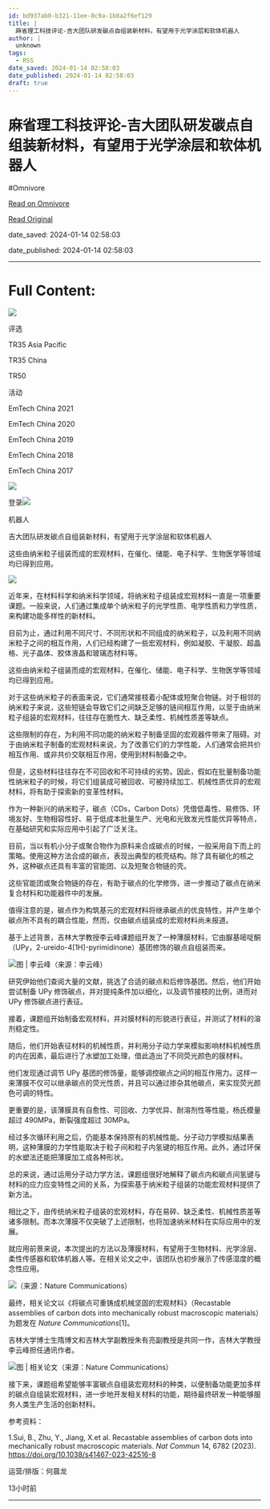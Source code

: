 ```yaml
---
id: bd937ab0-b321-11ee-8c9a-1b8a2f6ef129
title: |
  麻省理工科技评论-吉大团队研发碳点自组装新材料，有望用于光学涂层和软体机器人
author: |
  unknown
tags:
  - RSS
date_saved: 2024-01-14 02:58:03
date_published: 2024-01-14 02:58:03
draft: true
---
```


# 麻省理工科技评论-吉大团队研发碳点自组装新材料，有望用于光学涂层和软体机器人
#Omnivore

[Read on Omnivore](https://omnivore.app/me/-18d09d25b2f)

[Read Original](https://www.mittrchina.com/news/detail/12873)

date_saved: 2024-01-14 02:58:03

date_published: 2024-01-14 02:58:03

--- 

# Full Content: 

[![](https://proxy-prod.omnivore-image-cache.app/0x0,sMQVtcTRXZ0D_hHjoPN3tQYT9qj1oRxrChIi68ZPXytY/https://www.mittrchina.com/static/media/logo.61d59098.svg)](https://www.mittrchina.com/news)

评选

TR35 Asia Pacific

TR35 China

TR50

活动

EmTech China 2021

EmTech China 2020

EmTech China 2019

EmTech China 2018

EmTech China 2017

![](https://proxy-prod.omnivore-image-cache.app/0x0,snD_r5jXn78dddjXDE8499yD2UCBbb-qpGqsWwMG67yk/https://www.mittrchina.com/static/media/search.dcc84b00.svg)

登录![](https://proxy-prod.omnivore-image-cache.app/0x0,sBzrL_9fKpUUv3xxFMTkimY-EEtiliJMvwLCfkX2Gljo/https://www.mittrchina.com/static/media/arrows.4498368a.svg)

机器人

吉大团队研发碳点自组装新材料，有望用于光学涂层和软体机器人

这些由纳米粒子组装而成的宏观材料，在催化、储能、电子科学、生物医学等领域均已得到应用。

![](https://proxy-prod.omnivore-image-cache.app/0x0,s6bU2TcseC0pQaeCj8HmOeMUADbMAD4u3uFUHqBv354E/https://image.deeptechchina.com/article/2024011415570754413.png?imageView2/2/w/504/h/280)

近年来，在材料科学和纳米科学领域，将纳米粒子组装成宏观材料一直是一项重要课题。一般来说，人们通过集成单个纳米粒子的光学性质、电学性质和力学性质，来构建功能多样性的新材料。

目前为止，通过利用不同尺寸、不同形状和不同组成的纳米粒子，以及利用不同纳米粒子之间的相互作用，人们已经构建了一些宏观材料，例如凝胶、干凝胶、超晶格、光子晶体、胶体液晶和玻璃态材料等。

这些由纳米粒子组装而成的宏观材料，在催化、储能、电子科学、生物医学等领域均已得到应用。

对于这些纳米粒子的表面来说，它们通常接枝着小配体或短聚合物链。对于相邻的纳米粒子来说，这些短链会导致它们之间缺乏足够的链间相互作用，以至于由纳米粒子组装的宏观材料，往往存在脆性大、缺乏柔性、机械性质差等缺点。

这些限制的存在，为利用不同功能的纳米粒子制备坚固的宏观器件带来了阻碍。对于由纳米粒子制备的宏观材料来说，为了改善它们的力学性能，人们通常会把共价相互作用、或非共价交联相互作用，使用到材料制备之中。

但是，这些材料往往存在不可回收和不可持续的劣势。因此，假如在批量制备功能性纳米粒子的时候，将它们组装成可被回收、可被持续加工、机械性质优异的宏观材料，将有助于探索新的变革性材料。

作为一种新兴的纳米粒子，碳点（CDs，Carbon Dots）凭借低毒性、易修饰、环境友好、生物相容性好、易于低成本批量生产、光电和光致发光性能优异等特点，在基础研究和实际应用中引起了广泛关注。

目前，当以有机小分子或聚合物作为原料来合成碳点的时候，一般采用自下而上的策略。使用这种方法合成的碳点，表现出典型的核壳结构。除了具有碳化的核之外，这种碳点还具有丰富的官能团、以及短聚合物链的壳。

这些官能团或聚合物链的存在，有助于碳点的化学修饰，进一步推动了碳点在纳米复合材料和功能器件中的发展。

值得注意的是，碳点作为构筑基元的宏观材料将继承碳点的优良特性，并产生单个碳点所不具有的耦合性能，然而，仅由碳点组装成的宏观材料尚未报道。

基于上述背景，吉林大学教授李云峰课题组开发了一种薄膜材料，它由脲基嘧啶酮（UPy，2-ureido-4\[1H\]-pyrimidinone）基团修饰的碳点自组装而来。

![](https://proxy-prod.omnivore-image-cache.app/0x0,szL44otk65G-9AxWULtPjKDd--0B5mnWKUYJzHURxkmg/https://p3-sign.toutiaoimg.com/tos-cn-i-6w9my0ksvp/8d22cc6912f1447281dbc087d9905768~tplv-obj.image?lk3s=ef143cfe&traceid=20240114155642D796982E0061908DAB31&x-expires=2147483647&x-signature=ifX5EpsAKlOTd9FgWIv2BO9Lt8M%3D)图 | 李云峰（来源：李云峰）

研究伊始他们查阅大量的文献，挑选了合适的碳点和后修饰基团。然后，他们开始尝试制备 UPy 修饰碳点，并对提纯条件加以细化，以及调节接枝的比例，进而对 UPy 修饰碳点进行表征。

接着，课题组开始制备宏观材料，并对膜材料的形貌进行表征，并测试了材料的溶剂稳定性。

随后，他们开始表征材料的机械性质，并利用分子动力学来模拟影响材料机械性质的内在因素，最后进行了水塑加工处理，借此造出了不同荧光颜色的膜材料。

他们发现通过调节 UPy 基团的修饰量，能够调控碳点之间的相互作用力。这样一来薄膜不仅可以继承碳点的荧光性质，并且可以通过掺杂其他碳点，来实现荧光颜色可调的特性。

更重要的是，该薄膜具有自愈性、可回收、力学优异、耐溶剂性等性能，杨氏模量超过 490MPa，断裂强度超过 30MPa。

经过多次循环利用之后，仍能基本保持原有的机械性能。分子动力学模拟结果表明，这种薄膜的力学性能取决于粒子间和粒子内氢键的相互作用。此外，通过环保的水塑法还能把薄膜加工成各种形状。

总的来说，通过运用分子动力学方法，课题组很好地解释了碳点内和碳点间氢键与材料的应力应变特性之间的关系，为探索基于纳米粒子组装的功能宏观材料提供了新方法。

相比之下，由传统纳米粒子组装的宏观材料，存在易碎、缺乏柔性、机械性质差等诸多限制。而本次薄膜不仅突破了上述限制，也将加速纳米材料在实际应用中的发展。

就应用前景来说，本次提出的方法以及薄膜材料，有望用于生物材料、光学涂层、柔性传感器和软体机器人等。在相关论文之中，该团队也初步展示了传感湿度的概念性应用。

![](https://proxy-prod.omnivore-image-cache.app/0x0,skSGA7r1XuSgNz6-hD-l-r3RRZha64XUjc2xlMVQTdaI/https://p3-sign.toutiaoimg.com/tos-cn-i-6w9my0ksvp/b8017b9c797642c7bcf36167cfb47520~tplv-obj.image?lk3s=ef143cfe&traceid=20240114155642D796982E0061908DAB31&x-expires=2147483647&x-signature=iZijANvMNmhZ%2B7doyG3gsByOoXA%3D)（来源：Nature Communications）

最终，相关论文以《将碳点可重铸成机械坚固的宏观材料》（Recastable assemblies of carbon dots into mechanically robust macroscopic materials）为题发在 _Nature Communications_\[1\]。

吉林大学博士生隋博文和吉林大学副教授朱有亮副教授是共同一作，吉林大学教授李云峰担任通讯作者。

![](https://proxy-prod.omnivore-image-cache.app/0x0,s3Whir-_ogMk-jSDARbukaMXpkH4ynQ0BnxQKM5yqJ4c/https://p26-sign.toutiaoimg.com/tos-cn-i-6w9my0ksvp/8232db65de5d426a9f539cd07a002c66~tplv-obj.image?lk3s=ef143cfe&traceid=20240114155642D796982E0061908DAB31&x-expires=2147483647&x-signature=vNIXJP6MRhTcuv8kM7dS8okMOes%3D)图 | 相关论文（来源：Nature Communications）

接下来，课题组希望能够丰富碳点自组装宏观材料的种类，以便制备功能更加多样的碳点自组装宏观材料，进一步地开发相关材料的功能，期待最终研发一种能够服务人类生产生活的创新材料。

参考资料：

1.Sui, B., Zhu, Y., Jiang, X.et al. Recastable assemblies of carbon dots into mechanically robust macroscopic materials. _Nat Commun_ 14, 6782 (2023). https://doi.org/10.1038/s41467-023-42516-8

运营/排版：何晨龙

13小时前

---

